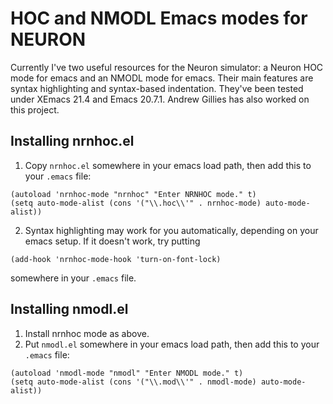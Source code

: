 # HOC and NMODL Emacs modes for NEURON

Currently I've two useful resources for the Neuron simulator: a Neuron
HOC mode for emacs and an NMODL mode for emacs. Their main features
are syntax highlighting and syntax-based indentation. They've been
tested under XEmacs 21.4 and Emacs 20.7.1. Andrew Gillies has also
worked on this project.

## Installing nrnhoc.el

1. Copy `nrnhoc.el` somewhere in your emacs load path, then add this
   to your `.emacs` file:
```
(autoload 'nrnhoc-mode "nrnhoc" "Enter NRNHOC mode." t)
(setq auto-mode-alist (cons '("\\.hoc\\'" . nrnhoc-mode) auto-mode-alist))
```
2. Syntax highlighting may work for you automatically, depending on
   your emacs setup. If it doesn't work, try putting
```
(add-hook 'nrnhoc-mode-hook 'turn-on-font-lock)
```
   somewhere in your `.emacs` file.

## Installing nmodl.el

1. Install nrnhoc mode as above.
2. Put `nmodl.el` somewhere in your emacs load path, then add this to
   your `.emacs` file:
```
(autoload 'nmodl-mode "nmodl" "Enter NMODL mode." t)
(setq auto-mode-alist (cons '("\\.mod\\'" . nmodl-mode) auto-mode-alist))
```
